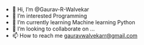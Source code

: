 - 👋 Hi, I’m @Gaurav-R-Walvekar
- 👀 I’m interested Programming
- 🌱 I’m currently learning Machine learning Python
- 💞️ I’m looking to collaborate on ...
- 📫 How to reach me gauravwalvekarr@gmail.com

<!---
Gaurav-R-Walvekar/Gaurav-R-Walvekar is a ✨ special ✨ repository because its `README.md` (this file) appears on your GitHub profile.
You can click the Preview link to take a look at your changes.
--->
